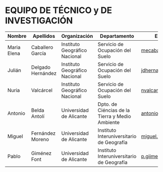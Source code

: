 # EQUIPO DE TÉCNICO y DE INVESTIGACIÓN

Nombre        | Apellidos             | Organización                            | Departamento                        | Email contacto  |
--------------|-----------------------|-----------------------------------------|-------------------------------------|-----------------|
Maria Elena   |Caballero García       | Instituto Geográfico Nacional| Servicio de Ocupación del Suelo| mecaballero@fomento.es
Julián| Delgado Hernández| Instituto Geográfico Nacional| Servicio de Ocupación del Suelo| jdhernandez@fomento.es
Nuria| Valcárcel| Instituto Geográfico Nacional| Servicio de Ocupación del Suelo| nvalcarcel@fomento.es
Antonio|Belda Antolí| Universidad de Alicante| Dpto. de Ciéncias de la Tierra y Medio Ambiente| antonio.belda@ua.es
Miguel|Fernández Moreno| Universidad de Alicante| Instituto Interuniversitario de Geografía| miguel.fernandez@ua.es
Pablo| Giménez Font| Universidad de Alicante| Instituto Interuniversitario de Geografía| p.giimenezfont@gmail.com

